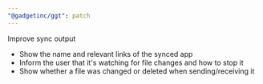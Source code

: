 ```yaml
---
"@gadgetinc/ggt": patch
---
```


Improve sync output

- Show the name and relevant links of the synced app
- Inform the user that it's watching for file changes and how to stop it
- Show whether a file was changed or deleted when sending/receiving it
